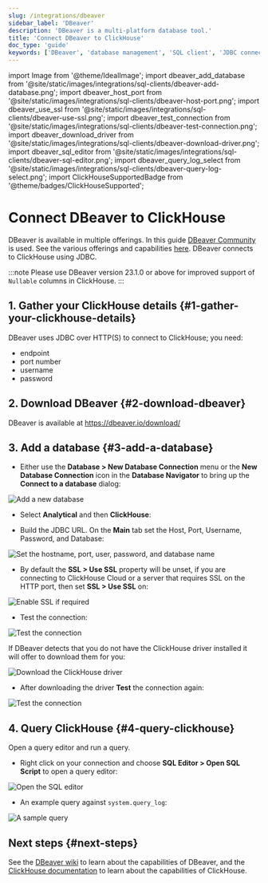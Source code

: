 ```yaml
---
slug: /integrations/dbeaver
sidebar_label: 'DBeaver'
description: 'DBeaver is a multi-platform database tool.'
title: 'Connect DBeaver to ClickHouse'
doc_type: 'guide'
keywords: ['DBeaver', 'database management', 'SQL client', 'JDBC connection', 'multi-platform']
---
```


import Image from '@theme/IdealImage';
import dbeaver_add_database from '@site/static/images/integrations/sql-clients/dbeaver-add-database.png';
import dbeaver_host_port from '@site/static/images/integrations/sql-clients/dbeaver-host-port.png';
import dbeaver_use_ssl from '@site/static/images/integrations/sql-clients/dbeaver-use-ssl.png';
import dbeaver_test_connection from '@site/static/images/integrations/sql-clients/dbeaver-test-connection.png';
import dbeaver_download_driver from '@site/static/images/integrations/sql-clients/dbeaver-download-driver.png';
import dbeaver_sql_editor from '@site/static/images/integrations/sql-clients/dbeaver-sql-editor.png';
import dbeaver_query_log_select from '@site/static/images/integrations/sql-clients/dbeaver-query-log-select.png';
import ClickHouseSupportedBadge from '@theme/badges/ClickHouseSupported';

# Connect DBeaver to ClickHouse

<ClickHouseSupportedBadge/>

DBeaver is available in multiple offerings. In this guide [DBeaver Community](https://dbeaver.io/) is used. See the various offerings and capabilities [here](https://dbeaver.com/edition/).  DBeaver connects to ClickHouse using JDBC.

:::note
Please use DBeaver version 23.1.0 or above for improved support of `Nullable` columns in ClickHouse.
:::

## 1. Gather your ClickHouse details {#1-gather-your-clickhouse-details}

DBeaver uses JDBC over HTTP(S) to connect to ClickHouse; you need:

- endpoint
- port number
- username
- password

## 2. Download DBeaver {#2-download-dbeaver}

DBeaver is available at https://dbeaver.io/download/

## 3. Add a database {#3-add-a-database}

- Either use the **Database > New Database Connection** menu or the **New Database Connection** icon in the **Database Navigator** to bring up the **Connect to a database** dialog:

<Image img={dbeaver_add_database} size="md" border alt="Add a new database" />

- Select **Analytical** and then **ClickHouse**:

- Build the JDBC URL. On the **Main** tab set the Host, Port, Username, Password, and Database:

<Image img={dbeaver_host_port} size="md" border alt="Set the hostname, port, user, password, and database name" />

- By default the **SSL > Use SSL** property will be unset, if you are connecting to ClickHouse Cloud or a server that requires SSL on the HTTP port, then set **SSL > Use SSL** on:

<Image img={dbeaver_use_ssl} size="md" border alt="Enable SSL if required" />

- Test the connection:

<Image img={dbeaver_test_connection} size="md" border alt="Test the connection" />

If DBeaver detects that you do not have the ClickHouse driver installed it will offer to download them for you:

<Image img={dbeaver_download_driver} size="md" border alt="Download the ClickHouse driver" />

- After downloading the driver **Test** the connection again:

<Image img={dbeaver_test_connection} size="md" border alt="Test the connection" />

## 4. Query ClickHouse {#4-query-clickhouse}

Open a query editor and run a query.

- Right click on your connection and choose **SQL Editor > Open SQL Script** to open a query editor:

<Image img={dbeaver_sql_editor} size="md" border alt="Open the SQL editor" />

- An example query against `system.query_log`:

<Image img={dbeaver_query_log_select} size="md" border alt="A sample query" />

## Next steps {#next-steps}

See the [DBeaver wiki](https://github.com/dbeaver/dbeaver/wiki) to learn about the capabilities of DBeaver, and the [ClickHouse documentation](https://clickhouse.com/docs) to learn about the capabilities of ClickHouse.

